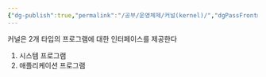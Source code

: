 ```yaml
---
{"dg-publish":true,"permalink":"/공부/운영체제/커널(kernel)/","dgPassFrontmatter":true}
---
```



커널은 2개 타입의 프로그램에 대한 인터페이스를 제공한다

1) 시스템 프로그램
2) 애플리케이션 프로그램